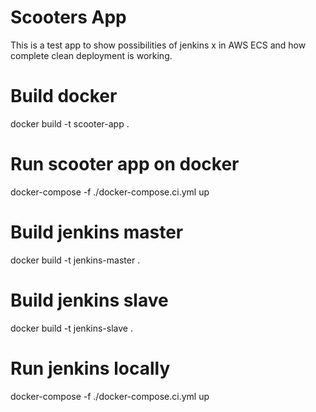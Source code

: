 # Scooters App

This is a test app to show possibilities of jenkins x in AWS ECS and how complete clean deployment is working. 

# Build docker
docker build -t scooter-app .

# Run scooter app on docker
docker-compose -f ./docker-compose.ci.yml up

# Build jenkins master
docker build -t jenkins-master .

# Build jenkins slave 
docker build -t jenkins-slave .

# Run jenkins locally
docker-compose -f ./docker-compose.ci.yml up